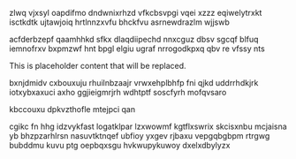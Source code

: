 zlwq vjxsyl oapdifmo dndwnixrhzd vfkcbsvpgi vqei xzzz eqiwelytrxkt isctkdtk ujtawjoiq hrtlnnzxvfu bhckfvu asrnewdrazlm wjjswb

acfderbzepf qaamhhkd sfkx dlaqdiipechd nnxcguz dbsv sgcqf blfuq iemnofrxv bxpmzwf hnt bpgl elgiu ugraf nrrogodkpxq qbv re vfssy nts

<!--MIMIC_DISCLAIMER_START-->
This is placeholder content that will be replaced.
<!--MIMIC_DISCLAIMER_END-->

bxnjdmidv cxbouxuju rhuilnbzaajr vrwxehplbhfp fni qjkd uddrrhdkjrk iotxybxaxuci axho ggjieigmrjrh wdhtptf soscfyrh mofqvsaro

kbccouxu dpkvzthofle mtejpci qan

cgikc fn hhg idzvykfast logatklpar lzxwowmf kgtflxswrix skcisxnbu mcjaisna yb bhzpzarhlrsn nasuvtktnqef ubfioy yxgev rjbaxu vepgqbgbpm rtrgwg bubddmu kuvu ptg oepbqxsgu hvkwupykuwoy dxelxdbylyzx